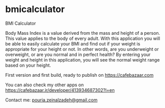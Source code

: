 # bmicalculator

BMI Calculator


Body Mass Index is a value derived from the mass and height of a person. This value applies to the body of every adult.
With this application you will be able to easily calculate your BMI and find out if your weight is appropriate for your
height or not. In other words, are you underweight or overweight, or are you normal and in perfect health?
By entering your weight and height in this application, you will see the normal weight range based on your height.

First version and first build, ready to publish on https://cafebazaar.com

You can also check my other apps on https://cafebazaar.ir/developer/413934687302?l=en

Contact me: pouria.zeinalzadeh@gmail.com